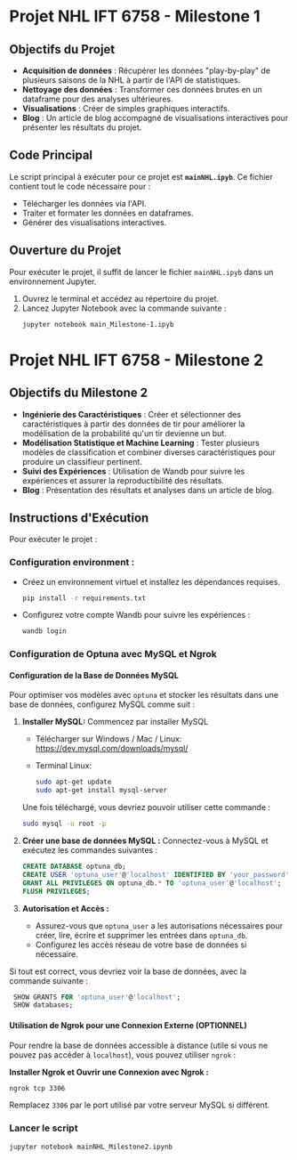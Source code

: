 # Projet NHL IFT 6758 - Milestone 1

## Objectifs du Projet
- **Acquisition de données** : Récupérer les données "play-by-play" de plusieurs saisons de la NHL à partir de l'API de statistiques.
- **Nettoyage des données** : Transformer ces données brutes en un dataframe pour des analyses ultérieures.
- **Visualisations** : Créer de simples graphiques interactifs.
- **Blog** : Un article de blog accompagné de visualisations interactives pour présenter les résultats du projet.

## Code Principal
Le script principal à exécuter pour ce projet est **`mainNHL.ipyb`**. Ce fichier contient tout le code nécessaire pour :
- Télécharger les données via l'API.
- Traiter et formater les données en dataframes.
- Générer des visualisations interactives.

## Ouverture du Projet
Pour exécuter le projet, il suffit de lancer le fichier `mainNHL.ipyb` dans un environnement Jupyter.

1. Ouvrez le terminal et accédez au répertoire du projet.
2. Lancez Jupyter Notebook avec la commande suivante :
   ```bash
   jupyter notebook main_Milestone-1.ipyb


# Projet NHL IFT 6758 - Milestone 2

## Objectifs du Milestone 2
- **Ingénierie des Caractéristiques** : Créer et sélectionner des caractéristiques à partir des données de tir pour améliorer la modélisation de la probabilité qu'un tir devienne un but.
- **Modélisation Statistique et Machine Learning** : Tester plusieurs modèles de classification et combiner diverses caractéristiques pour produire un classifieur pertinent.
- **Suivi des Expériences** : Utilisation de Wandb pour suivre les expériences et assurer la reproductibilité des résultats.
- **Blog** : Présentation des résultats et analyses dans un article de blog.

## Instructions d'Exécution
Pour exécuter le projet :
### Configuration environment :
   - Créez un environnement virtuel et installez les dépendances requises.
     ```bash
     pip install -r requirements.txt
     ```
   - Configurez votre compte Wandb pour suivre les expériences :
     ```bash
     wandb login
     ``` 

### Configuration de Optuna avec MySQL et Ngrok

#### Configuration de la Base de Données MySQL

Pour optimiser vos modèles avec `optuna` et stocker les résultats dans une base de données, configurez MySQL comme suit :

1. **Installer MySQL:** Commencez par installer MySQL

   - Télécharger sur Windows / Mac / Linux: https://dev.mysql.com/downloads/mysql/

   - Terminal Linux:
      ```bash
      sudo apt-get update
      sudo apt-get install mysql-server
      ```
     
   Une fois téléchargé, vous devriez pouvoir utiliser cette commande : 
   ```bash
   sudo mysql -u root -p
   ```

2. **Créer une base de données MySQL :**
   Connectez-vous à MySQL et exécutez les commandes suivantes :
   
   ```sql
   CREATE DATABASE optuna_db;
   CREATE USER 'optuna_user'@'localhost' IDENTIFIED BY 'your_password';
   GRANT ALL PRIVILEGES ON optuna_db.* TO 'optuna_user'@'localhost';
   FLUSH PRIVILEGES;
   ```

3. **Autorisation et Accès :**
   - Assurez-vous que `optuna_user` a les autorisations nécessaires pour créer, lire, écrire et supprimer les entrées dans `optuna_db`.
   - Configurez les accès réseau de votre base de données si nécessaire.


Si tout est correct, vous devriez voir la base de données, avec la commande suivante :
   ```sql
    SHOW GRANTS FOR 'optuna_user'@'localhost';
    SHOW databases;
   ```

#### Utilisation de Ngrok pour une Connexion Externe (OPTIONNEL)

Pour rendre la base de données accessible à distance (utile si vous ne pouvez pas accéder à `localhost`), vous pouvez utiliser `ngrok` :

**Installer Ngrok et Ouvrir une Connexion avec Ngrok :**
   ```bash
   ngrok tcp 3306
   ```
   Remplacez `3306` par le port utilisé par votre serveur MySQL si différent.


### Lancer le script

   ```bash
   jupyter notebook mainNHL_Milestone2.ipynb

